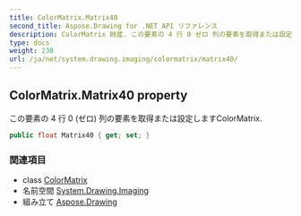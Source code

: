 ```yaml
---
title: ColorMatrix.Matrix40
second_title: Aspose.Drawing for .NET API リファレンス
description: ColorMatrix 財産. この要素の 4 行 0 ゼロ 列の要素を取得または設定しますColorMatrix.
type: docs
weight: 230
url: /ja/net/system.drawing.imaging/colormatrix/matrix40/
---
```

## ColorMatrix.Matrix40 property

この要素の 4 行 0 (ゼロ) 列の要素を取得または設定しますColorMatrix.

```csharp
public float Matrix40 { get; set; }
```

### 関連項目

* class [ColorMatrix](../)
* 名前空間 [System.Drawing.Imaging](../../colormatrix/)
* 組み立て [Aspose.Drawing](../../../)



